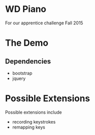 # WD Piano

For our apprentice challenge Fall 2015

# The Demo

## Dependencies
- bootstrap
- jquery

# Possible Extensions

Possible extensions include
- recording keystrokes
- remapping keys

